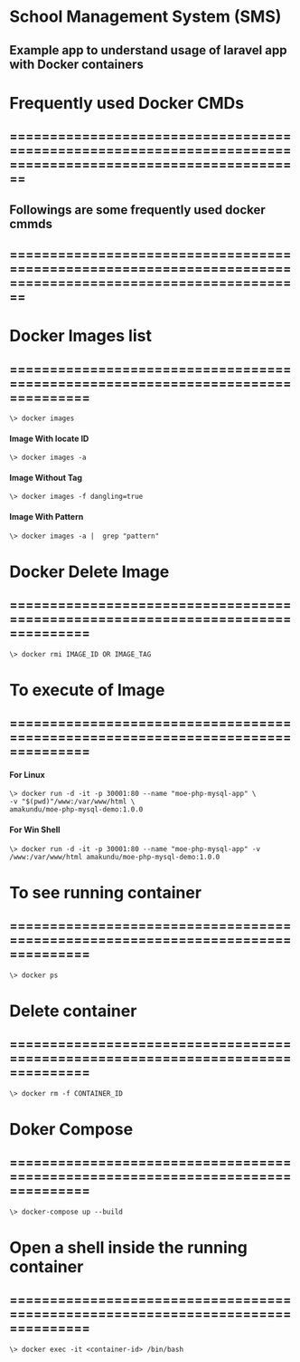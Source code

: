# School Management System (SMS)
## Example app to understand usage of laravel app with Docker containers


# Frequently used Docker CMDs  
## ===========================================================================================================
## Followings are some frequently used docker cmmds
## ===========================================================================================================

# Docker Images list
## ================================================================================ 
    \> docker images
#### Image With locate ID    
    \> docker images -a   						 
#### Image Without Tag
    \> docker images -f dangling=true   	    
#### Image With Pattern
    \> docker images -a |  grep "pattern"   		

# Docker Delete Image
## ================================================================================ 
    \> docker rmi IMAGE_ID OR IMAGE_TAG

# To execute of Image
## ================================================================================ 
#### For Linux 
    \> docker run -d -it -p 30001:80 --name "moe-php-mysql-app" \
    -v "$(pwd)"/www:/var/www/html \
    amakundu/moe-php-mysql-demo:1.0.0
#### For Win Shell
    \> docker run -d -it -p 30001:80 --name "moe-php-mysql-app" -v /www:/var/www/html amakundu/moe-php-mysql-demo:1.0.0

# To see running container
## ================================================================================ 
    \> docker ps

# Delete container
## ================================================================================ 
    \> docker rm -f CONTAINER_ID

# Doker Compose
## ================================================================================ 
    \> docker-compose up --build

# Open a shell inside the running container
## ================================================================================ 
    \> docker exec -it <container-id> /bin/bash